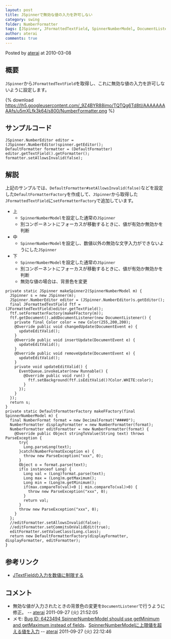 ```yaml
---
layout: post
title: JSpinnerで無効な値の入力を許可しない
category: swing
folder: NumberFormatter
tags: [JSpinner, JFormattedTextField, SpinnerNumberModel, DocumentListener, NumberFormatter]
author: aterai
comments: true
---
```


Posted by [aterai](http://terai.xrea.jp/aterai.html) at 2010-03-08

## 概要
`JSpinner`から`JFormattedTextField`を取得し、これに無効な値の入力を許可しないように設定します。

{% download https://lh5.googleusercontent.com/_9Z4BYR88imo/TQTQg6Td8tI/AAAAAAAAAfs/u5mXLfk3k64/s800/NumberFormatter.png %}

## サンプルコード
<pre class="prettyprint"><code>JSpinner.NumberEditor editor = (JSpinner.NumberEditor)spinner.getEditor();
DefaultFormatter formatter = (DefaultFormatter) editor.getTextField().getFormatter();
formatter.setAllowsInvalid(false);
</code></pre>

## 解説
上記のサンプルでは、`DefaultFormatter#setAllowsInvalid(false)`などを設定した`DefaultFormatterFactory`を作成して、`JSpinner`から取得した`JFormattedTextField`に`setFormatterFactory`で追加しています。

- 上
    - `SpinnerNumberModel`を設定した通常の`JSpinner`
    - 別コンポーネントにフォーカスが移動するときに、値が有効か無効かを判断
- 中
    - `SpinnerNumberModel`を設定し、数値以外の無効な文字入力ができないようにした`JSpinner`
- 下
    - `SpinnerNumberModel`を設定した通常の`JSpinner`
    - 別コンポーネントにフォーカスが移動するときに、値が有効か無効かを判断
    - 無効な値の場合は、背景色を変更

<!-- dummy comment line for breaking list -->

<pre class="prettyprint"><code>private static JSpinner makeSpinner2(SpinnerNumberModel m) {
  JSpinner s = new JSpinner(m);
  JSpinner.NumberEditor editor = (JSpinner.NumberEditor)s.getEditor();
  final JFormattedTextField ftf = (JFormattedTextField)editor.getTextField();
  ftf.setFormatterFactory(makeFFactory(m));
  ftf.getDocument().addDocumentListener(new DocumentListener() {
    private final Color color = new Color(255,200,200);
    @Override public void changedUpdate(DocumentEvent e) {
      updateEditValid();
    }
    @Override public void insertUpdate(DocumentEvent e) {
      updateEditValid();
    }
    @Override public void removeUpdate(DocumentEvent e) {
      updateEditValid();
    }
    private void updateEditValid() {
      EventQueue.invokeLater(new Runnable() {
        @Override public void run() {
          ftf.setBackground(ftf.isEditValid()?Color.WHITE:color);
        }
      });
    }
  });
  return s;
}
private static DefaultFormatterFactory makeFFactory(final SpinnerNumberModel m) {
  final NumberFormat format = new DecimalFormat("####0");
  NumberFormatter displayFormatter = new NumberFormatter(format);
  NumberFormatter editFormatter = new NumberFormatter(format) {
    @Override public Object stringToValue(String text) throws ParseException {
      try{
        Long.parseLong(text);
      }catch(NumberFormatException e) {
        throw new ParseException("xxx", 0);
      }
      Object o = format.parse(text);
      if(o instanceof Long) {
        Long val = (Long)format.parse(text);
        Long max = (Long)m.getMaximum();
        Long min = (Long)m.getMinimum();
        if(max.compareTo(val)&lt;0 || min.compareTo(val)&gt;0) {
          throw new ParseException("xxx", 0);
        }
        return val;
      }
      throw new ParseException("xxx", 0);
    }
  };
  //editFormatter.setAllowsInvalid(false);
  //editFormatter.setCommitsOnValidEdit(true);
  editFormatter.setValueClass(Long.class);
  return new DefaultFormatterFactory(displayFormatter, displayFormatter, editFormatter);
}
</code></pre>

## 参考リンク
- [JTextFieldの入力を数値に制限する](http://terai.xrea.jp/Swing/NumericTextField.html)

<!-- dummy comment line for breaking list -->

## コメント
- 無効な値が入力されたときの背景色の変更を`DocumentListener`で行うように修正。 -- [aterai](http://terai.xrea.jp/aterai.html) 2011-09-27 (火) 21:52:05
- メモ: [Bug ID: 6423494 SpinnerNumberModel should use getMinimum and getMaximum instead of fields](http://bugs.sun.com/bugdatabase/view_bug.do?bug_id=6423494)、[SpinnerNumberModelに上限値を超える値を入力](http://terai.xrea.jp/Swing/SpinnerNumberModel.html) -- [aterai](http://terai.xrea.jp/aterai.html) 2011-09-27 (火) 22:12:46

<!-- dummy comment line for breaking list -->

